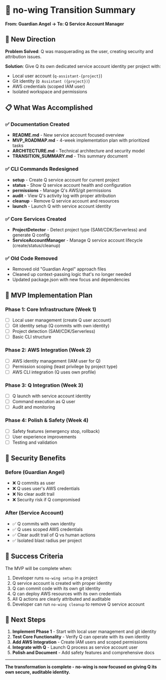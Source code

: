 # 🔄 no-wing Transition Summary

**From: Guardian Angel → To: Q Service Account Manager**

## 🎯 New Direction

**Problem Solved**: Q was masquerading as the user, creating security and attribution issues.

**Solution**: Give Q its own dedicated service account identity per project with:
- Local user account (`q-assistant-{project}`)
- Git identity (`Q Assistant ({project})`)
- AWS credentials (scoped IAM user)
- Isolated workspace and permissions

## 📋 What Was Accomplished

### ✅ Documentation Created
- **README.md** - New service account focused overview
- **MVP_ROADMAP.md** - 4-week implementation plan with prioritized tasks
- **ARCHITECTURE.md** - Technical architecture and security model
- **TRANSITION_SUMMARY.md** - This summary document

### ✅ CLI Commands Redesigned
- **setup** - Create Q service account for current project
- **status** - Show Q service account health and configuration
- **permissions** - Manage Q's AWS/git permissions
- **audit** - View Q's activity log with proper attribution
- **cleanup** - Remove Q service account and resources
- **launch** - Launch Q with service account identity

### ✅ Core Services Created
- **ProjectDetector** - Detect project type (SAM/CDK/Serverless) and generate Q config
- **ServiceAccountManager** - Manage Q service account lifecycle (create/status/cleanup)

### ✅ Old Code Removed
- Removed old "Guardian Angel" approach files
- Cleaned up context-passing logic that's no longer needed
- Updated package.json with new focus and dependencies

## 🚀 MVP Implementation Plan

### Phase 1: Core Infrastructure (Week 1)
- [ ] Local user management (create Q user account)
- [ ] Git identity setup (Q commits with own identity)
- [ ] Project detection (SAM/CDK/Serverless)
- [ ] Basic CLI structure

### Phase 2: AWS Integration (Week 2)
- [ ] AWS identity management (IAM user for Q)
- [ ] Permission scoping (least privilege by project type)
- [ ] AWS CLI integration (Q uses own profile)

### Phase 3: Q Integration (Week 3)
- [ ] Q launch with service account identity
- [ ] Command execution as Q user
- [ ] Audit and monitoring

### Phase 4: Polish & Safety (Week 4)
- [ ] Safety features (emergency stop, rollback)
- [ ] User experience improvements
- [ ] Testing and validation

## 🔐 Security Benefits

### Before (Guardian Angel)
- ❌ Q commits as user
- ❌ Q uses user's AWS credentials
- ❌ No clear audit trail
- ❌ Security risk if Q compromised

### After (Service Account)
- ✅ Q commits with own identity
- ✅ Q uses scoped AWS credentials
- ✅ Clear audit trail of Q vs human actions
- ✅ Isolated blast radius per project

## 🎯 Success Criteria

The MVP will be complete when:
1. Developer runs `no-wing setup` in a project
2. Q service account is created with proper identity
3. Q can commit code with its own git identity
4. Q can deploy AWS resources with its own credentials
5. All Q actions are clearly attributed and auditable
6. Developer can run `no-wing cleanup` to remove Q service account

## 🚧 Next Steps

1. **Implement Phase 1** - Start with local user management and git identity
2. **Test Core Functionality** - Verify Q can operate with its own identity
3. **Add AWS Integration** - Create IAM users and scoped permissions
4. **Integrate with Q** - Launch Q process as service account user
5. **Polish and Document** - Add safety features and comprehensive docs

---

**The transformation is complete - no-wing is now focused on giving Q its own secure, auditable identity.**
